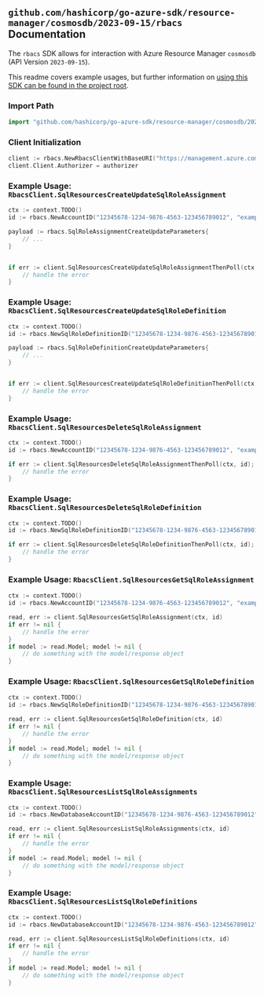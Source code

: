 
## `github.com/hashicorp/go-azure-sdk/resource-manager/cosmosdb/2023-09-15/rbacs` Documentation

The `rbacs` SDK allows for interaction with Azure Resource Manager `cosmosdb` (API Version `2023-09-15`).

This readme covers example usages, but further information on [using this SDK can be found in the project root](https://github.com/hashicorp/go-azure-sdk/tree/main/docs).

### Import Path

```go
import "github.com/hashicorp/go-azure-sdk/resource-manager/cosmosdb/2023-09-15/rbacs"
```


### Client Initialization

```go
client := rbacs.NewRbacsClientWithBaseURI("https://management.azure.com")
client.Client.Authorizer = authorizer
```


### Example Usage: `RbacsClient.SqlResourcesCreateUpdateSqlRoleAssignment`

```go
ctx := context.TODO()
id := rbacs.NewAccountID("12345678-1234-9876-4563-123456789012", "example-resource-group", "databaseAccountName", "/subscriptions/12345678-1234-9876-4563-123456789012/resourceGroups/some-resource-group")

payload := rbacs.SqlRoleAssignmentCreateUpdateParameters{
	// ...
}


if err := client.SqlResourcesCreateUpdateSqlRoleAssignmentThenPoll(ctx, id, payload); err != nil {
	// handle the error
}
```


### Example Usage: `RbacsClient.SqlResourcesCreateUpdateSqlRoleDefinition`

```go
ctx := context.TODO()
id := rbacs.NewSqlRoleDefinitionID("12345678-1234-9876-4563-123456789012", "example-resource-group", "databaseAccountName", "roleDefinitionId")

payload := rbacs.SqlRoleDefinitionCreateUpdateParameters{
	// ...
}


if err := client.SqlResourcesCreateUpdateSqlRoleDefinitionThenPoll(ctx, id, payload); err != nil {
	// handle the error
}
```


### Example Usage: `RbacsClient.SqlResourcesDeleteSqlRoleAssignment`

```go
ctx := context.TODO()
id := rbacs.NewAccountID("12345678-1234-9876-4563-123456789012", "example-resource-group", "databaseAccountName", "/subscriptions/12345678-1234-9876-4563-123456789012/resourceGroups/some-resource-group")

if err := client.SqlResourcesDeleteSqlRoleAssignmentThenPoll(ctx, id); err != nil {
	// handle the error
}
```


### Example Usage: `RbacsClient.SqlResourcesDeleteSqlRoleDefinition`

```go
ctx := context.TODO()
id := rbacs.NewSqlRoleDefinitionID("12345678-1234-9876-4563-123456789012", "example-resource-group", "databaseAccountName", "roleDefinitionId")

if err := client.SqlResourcesDeleteSqlRoleDefinitionThenPoll(ctx, id); err != nil {
	// handle the error
}
```


### Example Usage: `RbacsClient.SqlResourcesGetSqlRoleAssignment`

```go
ctx := context.TODO()
id := rbacs.NewAccountID("12345678-1234-9876-4563-123456789012", "example-resource-group", "databaseAccountName", "/subscriptions/12345678-1234-9876-4563-123456789012/resourceGroups/some-resource-group")

read, err := client.SqlResourcesGetSqlRoleAssignment(ctx, id)
if err != nil {
	// handle the error
}
if model := read.Model; model != nil {
	// do something with the model/response object
}
```


### Example Usage: `RbacsClient.SqlResourcesGetSqlRoleDefinition`

```go
ctx := context.TODO()
id := rbacs.NewSqlRoleDefinitionID("12345678-1234-9876-4563-123456789012", "example-resource-group", "databaseAccountName", "roleDefinitionId")

read, err := client.SqlResourcesGetSqlRoleDefinition(ctx, id)
if err != nil {
	// handle the error
}
if model := read.Model; model != nil {
	// do something with the model/response object
}
```


### Example Usage: `RbacsClient.SqlResourcesListSqlRoleAssignments`

```go
ctx := context.TODO()
id := rbacs.NewDatabaseAccountID("12345678-1234-9876-4563-123456789012", "example-resource-group", "databaseAccountName")

read, err := client.SqlResourcesListSqlRoleAssignments(ctx, id)
if err != nil {
	// handle the error
}
if model := read.Model; model != nil {
	// do something with the model/response object
}
```


### Example Usage: `RbacsClient.SqlResourcesListSqlRoleDefinitions`

```go
ctx := context.TODO()
id := rbacs.NewDatabaseAccountID("12345678-1234-9876-4563-123456789012", "example-resource-group", "databaseAccountName")

read, err := client.SqlResourcesListSqlRoleDefinitions(ctx, id)
if err != nil {
	// handle the error
}
if model := read.Model; model != nil {
	// do something with the model/response object
}
```
